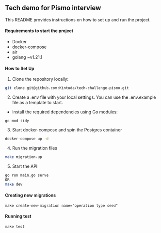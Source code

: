## Tech demo for Pismo interview

This README provides instructions on how to set up and run the project. 

#### Requirements to start the project

- Docker
- docker-compose
- air
- golang ~v1.21.1

#### How to Set Up
1. Clone the repository locally:
```bash
git clone git@github.com:Kintuda/tech-challenge-pismo.git
```

2. Create a .env file with your local settings. You can use the .env.example file as a template to start.

* Install the required dependencies using Go modules:
```
go mod tidy
```

3. Start docker-compose and spin the Postgres container
```bash
docker-compose up -d
```

4. Run the migration files
```bash
make migration-up
```

5. Start the API
```bash
go run main.go serve
OR
make dev
```

#### Creating new migrations
```
make create-new-migration name="operation type seed"
```

#### Running test
```
make test
```
